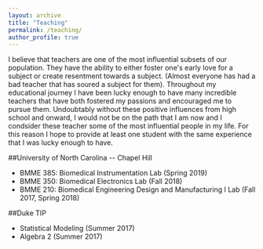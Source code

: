 ```yaml
---
layout: archive
title: "Teaching"
permalink: /teaching/
author_profile: true
---
```

I believe that teachers are one of the most influential subsets of our population.  They have the ability to either foster one's early love for a subject or create resentment towards a subject.  (Almost everyone has had a bad teacher that has soured a subject for them).  Throughout my educational journey I have been lucky enough to have many incredible teachers that have both fostered my passions and encouraged me to pursue them.  Undoubtably without these positive influences from high school and onward, I would not be on the path that I am now and I condsider these teacher some of the most influential people in my life.  For this reason I hope to provide at least one student with the same experience that I was lucky enough to have.

##University of North Carolina -- Chapel Hill
* BMME 385: Biomedical Instrumentation Lab (Spring 2019)
* BMME 350: Biomedical Electronics Lab (Fall 2018)
* BMME 210: Biomedical Engineering Design and Manufacturing I Lab (Fall 2017, Spring 2018)

##Duke TIP
* Statistical Modeling (Summer 2017)
* Algebra 2 (Summer 2017)
